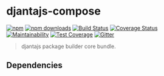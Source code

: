 # djantajs-compose

[![npm](https://img.shields.io/npm/v/djantajs-compose.svg?style=flat)](https://github.com/djanta/djantajs-compose)
[![npm downloads](https://img.shields.io/npm/dw/djantajs-compose.svg?style=flat)](https://www.npmjs.com/package/djantajs-compose)
[![Build Status](https://travis-ci.org/djanta/djantajs-compose.svg?branch=master)](https://travis-ci.org/djanta/djantajs-compose)
[![Coverage Status](https://coveralls.io/repos/github/djanta/djantajs-compose/badge.svg?branch=master)](https://coveralls.io/github/djanta/djantajs-compose?branch=master)
[![Maintainability](https://api.codeclimate.com/v1/badges/347ec3025adcdf13f7a6/maintainability)](https://codeclimate.com/github/djanta/djantajs-compose/maintainability)
[![Test Coverage](https://api.codeclimate.com/v1/badges/347ec3025adcdf13f7a6/test_coverage)](https://codeclimate.com/github/djanta/djantajs-compose/test_coverage)
[![Gitter](https://img.shields.io/gitter/room/nwjs/nw.js.svg?style=flat)](https://gitter.im/djantajs/djantajs?utm_source=badge&utm_medium=badge&utm_campaign=pr-badge&utm_content=badge)

> djantajs package builder core bundle.

## Dependencies
